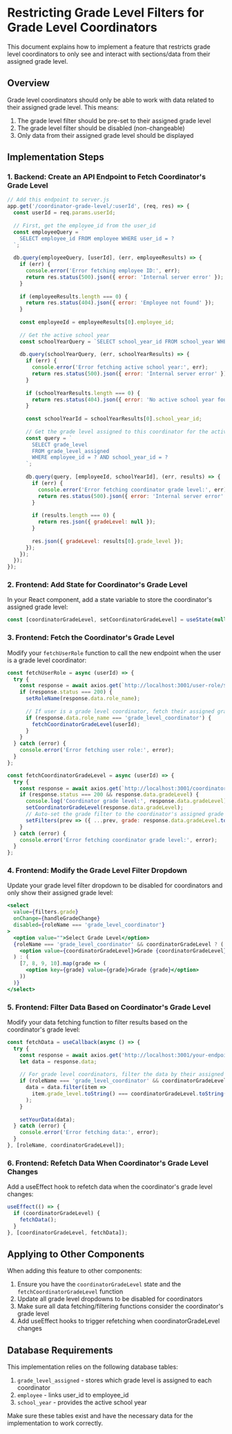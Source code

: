 # Restricting Grade Level Filters for Grade Level Coordinators

This document explains how to implement a feature that restricts grade level coordinators to only see and interact with sections/data from their assigned grade level.

## Overview

Grade level coordinators should only be able to work with data related to their assigned grade level. This means:
1. The grade level filter should be pre-set to their assigned grade level
2. The grade level filter should be disabled (non-changeable)
3. Only data from their assigned grade level should be displayed

## Implementation Steps

### 1. Backend: Create an API Endpoint to Fetch Coordinator's Grade Level

```javascript
// Add this endpoint to server.js
app.get('/coordinator-grade-level/:userId', (req, res) => {
  const userId = req.params.userId;
  
  // First, get the employee_id from the user_id
  const employeeQuery = `
    SELECT employee_id FROM employee WHERE user_id = ?
  `;
  
  db.query(employeeQuery, [userId], (err, employeeResults) => {
    if (err) {
      console.error('Error fetching employee ID:', err);
      return res.status(500).json({ error: 'Internal server error' });
    }
    
    if (employeeResults.length === 0) {
      return res.status(404).json({ error: 'Employee not found' });
    }
    
    const employeeId = employeeResults[0].employee_id;
    
    // Get the active school year
    const schoolYearQuery = `SELECT school_year_id FROM school_year WHERE status = 'active'`;
    
    db.query(schoolYearQuery, (err, schoolYearResults) => {
      if (err) {
        console.error('Error fetching active school year:', err);
        return res.status(500).json({ error: 'Internal server error' });
      }
      
      if (schoolYearResults.length === 0) {
        return res.status(404).json({ error: 'No active school year found' });
      }
      
      const schoolYearId = schoolYearResults[0].school_year_id;
      
      // Get the grade level assigned to this coordinator for the active school year
      const query = `
        SELECT grade_level 
        FROM grade_level_assigned 
        WHERE employee_id = ? AND school_year_id = ?
      `;
      
      db.query(query, [employeeId, schoolYearId], (err, results) => {
        if (err) {
          console.error('Error fetching coordinator grade level:', err);
          return res.status(500).json({ error: 'Internal server error' });
        }
        
        if (results.length === 0) {
          return res.json({ gradeLevel: null });
        }
        
        res.json({ gradeLevel: results[0].grade_level });
      });
    });
  });
});
```

### 2. Frontend: Add State for Coordinator's Grade Level

In your React component, add a state variable to store the coordinator's assigned grade level:

```javascript
const [coordinatorGradeLevel, setCoordinatorGradeLevel] = useState(null);
```

### 3. Frontend: Fetch the Coordinator's Grade Level

Modify your `fetchUserRole` function to call the new endpoint when the user is a grade level coordinator:

```javascript
const fetchUserRole = async (userId) => {
  try {
    const response = await axios.get(`http://localhost:3001/user-role/${userId}`);
    if (response.status === 200) {
      setRoleName(response.data.role_name);
      
      // If user is a grade level coordinator, fetch their assigned grade level
      if (response.data.role_name === 'grade_level_coordinator') {
        fetchCoordinatorGradeLevel(userId);
      }
    }
  } catch (error) {
    console.error('Error fetching user role:', error);
  }
};

const fetchCoordinatorGradeLevel = async (userId) => {
  try {
    const response = await axios.get(`http://localhost:3001/coordinator-grade-level/${userId}`);
    if (response.status === 200 && response.data.gradeLevel) {
      console.log('Coordinator grade level:', response.data.gradeLevel);
      setCoordinatorGradeLevel(response.data.gradeLevel);
      // Auto-set the grade filter to the coordinator's assigned grade level
      setFilters(prev => ({ ...prev, grade: response.data.gradeLevel.toString() }));
    }
  } catch (error) {
    console.error('Error fetching coordinator grade level:', error);
  }
};
```

### 4. Frontend: Modify the Grade Level Filter Dropdown

Update your grade level filter dropdown to be disabled for coordinators and only show their assigned grade level:

```jsx
<select
  value={filters.grade}
  onChange={handleGradeChange}
  disabled={roleName === 'grade_level_coordinator'}
>
  <option value="">Select Grade Level</option>
  {roleName === 'grade_level_coordinator' && coordinatorGradeLevel ? (
    <option value={coordinatorGradeLevel}>Grade {coordinatorGradeLevel}</option>
  ) : (
    [7, 8, 9, 10].map(grade => (
      <option key={grade} value={grade}>Grade {grade}</option>
    ))
  )}
</select>
```

### 5. Frontend: Filter Data Based on Coordinator's Grade Level

Modify your data fetching function to filter results based on the coordinator's grade level:

```javascript
const fetchData = useCallback(async () => {
  try {
    const response = await axios.get('http://localhost:3001/your-endpoint');
    let data = response.data;
    
    // For grade level coordinators, filter the data by their assigned grade level
    if (roleName === 'grade_level_coordinator' && coordinatorGradeLevel) {
      data = data.filter(item => 
        item.grade_level.toString() === coordinatorGradeLevel.toString()
      );
    }
    
    setYourData(data);
  } catch (error) {
    console.error('Error fetching data:', error);
  }
}, [roleName, coordinatorGradeLevel]);
```

### 6. Frontend: Refetch Data When Coordinator's Grade Level Changes

Add a useEffect hook to refetch data when the coordinator's grade level changes:

```javascript
useEffect(() => {
  if (coordinatorGradeLevel) {
    fetchData();
  }
}, [coordinatorGradeLevel, fetchData]);
```

## Applying to Other Components

When adding this feature to other components:

1. Ensure you have the `coordinatorGradeLevel` state and the `fetchCoordinatorGradeLevel` function
2. Update all grade level dropdowns to be disabled for coordinators
3. Make sure all data fetching/filtering functions consider the coordinator's grade level
4. Add useEffect hooks to trigger refetching when coordinatorGradeLevel changes

## Database Requirements

This implementation relies on the following database tables:

1. `grade_level_assigned` - stores which grade level is assigned to each coordinator
2. `employee` - links user_id to employee_id
3. `school_year` - provides the active school year

Make sure these tables exist and have the necessary data for the implementation to work correctly. 